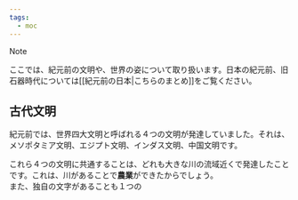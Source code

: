 ```yaml
---
tags:
  - moc
---
```

> [!note]
> ここでは、紀元前の文明や、世界の姿について取り扱います。日本の紀元前、旧石器時代については[[紀元前の日本|こちらのまとめ]]をご覧ください。

## 古代文明
紀元前では、世界四大文明と呼ばれる４つの文明が発達していました。それは、メソポタミア文明、エジプト文明、インダス文明、中国文明です。

これら４つの文明に共通することは、どれも大きな川の流域近くで発達したことです。これは、川があることで**農業**ができたからでしょう。  
また、独自の文字があることも１つの